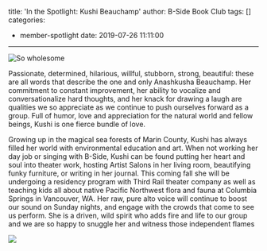 title: 'In the Spotlight: Kushi Beauchamp'
author: B-Side Book Club
tags: []
categories:
  - member-spotlight
date: 2019-07-26 11:11:00
---


![So wholesome](/img/Kushi1.png)

Passionate, determined, hilarious, willful, stubborn, strong, beautiful: these are all words that describe the one and only Anashkusha Beauchamp. Her commitment to constant improvement, her ability to vocalize and conversationalize hard thoughts, and her knack for drawing a laugh are qualities we so appreciate as we continue to push ourselves forward as a group. Full of humor, love and appreciation for the natural world and fellow beings, Kushi is one fierce bundle of love. 

Growing up in the magical sea forests of Marin County, Kushi has always filled her world with environmental education and art. When not working her day job or singing with B-Side, Kushi can be found putting her heart and soul into theater work, hosting Artist Salons in her living room, beautifying funky furniture, or writing in her journal. This coming fall she will be undergoing a residency program with Third Rail theater company as well as teaching kids all about native Pacific Northwest flora and fauna at Columbia Springs in Vancouver, WA. Her raw, pure alto voice will continue to boost our sound on Sunday nights, and engage with the crowds that come to see us perform. She is a driven, wild spirit who adds fire and life to our group and we are so happy to snuggle her and witness those independent flames


![](/img/Kushi2.png)